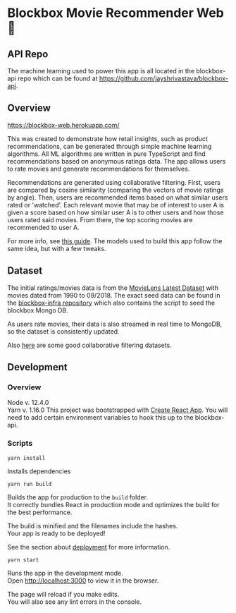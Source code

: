 # Blockbox Movie Recommender Web :movie_camera:

## API Repo
The machine learning used to power this app is all located in the blockbox-api repo which can be found at https://github.com/jayshrivastava/blockbox-api.

## Overview

https://blockbox-web.herokuapp.com/

This was created to demonstrate how retail insights, such as product recommendations, can be generated through simple machine learning algorithms. All ML algorithms are written in pure TypeScript and find recommendations based on anonymous ratings data. The app allows users to rate movies and generate recommendations for themselves.

Recommendations are generated using collaborative filtering. First, users are compared by cosine similarity (comparing the vectors of movie ratings by angle). Then, users are recommended items based on what similar users rated or 'watched'. Each relevant movie that may be of interest to user A is given a score based on how similar user A is to other users and how those users rated said movies. From there, the top scoring movies are recommended to user A.

For more info, see [this guide](https://www.analyticsvidhya.com/blog/2018/06/comprehensive-guide-recommendation-engine-python/ "How to Build a Recommendations Engine"). The models used to build this app follow the same idea, but with a few tweaks.


## Dataset

The initial ratings/movies data is from the [MovieLens Latest Dataset](https://grouplens.org/datasets/movielens/latest/ "MovieLens Latest Dataset") with movies dated from 1990 to 09/2018. The exact seed data can be found in the [blockbox-infra repository](https://github.com/jayshrivastava/blockbox-infra "blockbox-infra repository") which also contains the script to seed the blockbox Mongo DB. 

As users rate movies, their data is also streamed in real time to MongoDB, so the dataset is consistently updated.

Also [here](https://datascience.stackexchange.com/questions/10844/benchmark-datasets-for-collaborative-filtering) are some good collaborative filtering datasets.

## Development

### Overview

Node v. 12.4.0  
Yarn v. 1.16.0
This project was bootstrapped with [Create React App](https://github.com/facebook/create-react-app).
You will need to add certain environment variables to hook this up to the blockbox-api.

### Scripts
`yarn install`

Installs dependencies  

`yarn run build`

Builds the app for production to the `build` folder.<br>
It correctly bundles React in production mode and optimizes the build for the best performance.

The build is minified and the filenames include the hashes.<br>
Your app is ready to be deployed!

See the section about [deployment](https://facebook.github.io/create-react-app/docs/deployment) for more information.

`yarn start`

Runs the app in the development mode.<br>
Open [http://localhost:3000](http://localhost:3000) to view it in the browser.

The page will reload if you make edits.<br>
You will also see any lint errors in the console.
